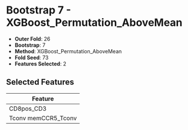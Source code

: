 # Bootstrap 7 - XGBoost_Permutation_AboveMean

- **Outer Fold**: 26
- **Bootstrap**: 7
- **Method**: XGBoost_Permutation_AboveMean
- **Fold Seed**: 73
- **Features Selected**: 2

## Selected Features

| Feature |
|---------|
| CD8pos_CD3 |
| Tconv memCCR5_Tconv |
